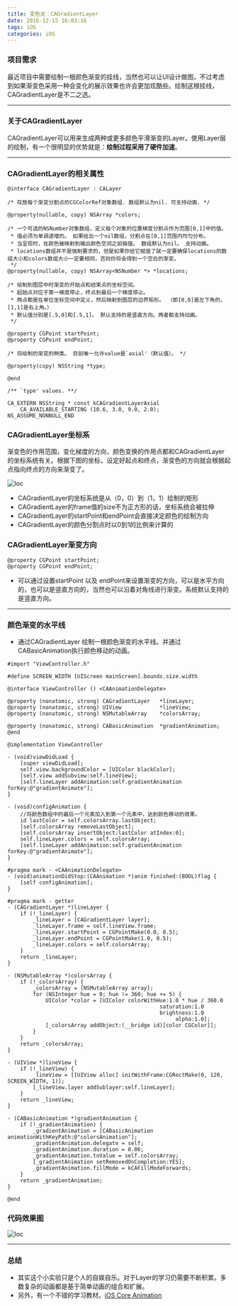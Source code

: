 ```yaml
---
title: 变色龙：CAGradientLayer
date: 2016-12-15 16:03:16
tags: iOS
categories: iOS
---
```


### 项目需求

​   最近项目中需要绘制一根颜色渐变的挂线，当然也可以让UI设计做图，不过考虑到如果渐变色采用一种会变化的展示效果也许会更加炫酷些。绘制这根挂线，CAGradientLayer是不二之选。

------

### 关于CAGradientLayer

​   CAGradientLayer可以用来生成两种或更多颜色平滑渐变的Layer。使用Layer层的绘制，有一个很明显的优势就是：**绘制过程采用了硬件加速**。

------
<!--more-->

### CAGradientLayer的相关属性

```objc
@interface CAGradientLayer : CALayer

/* 存放每个渐变分割点的CGColorRef对象数组. 数组默认为nil. 可支持动画. */

@property(nullable, copy) NSArray *colors;

/* 一个可选的NSNumber对象数组，定义每个对象的位置梯度分割点作为范围[0,1]中的值。 
 * 值必须为单调递增的。 如果给出一个nil数组，分割点在[0,1]范围内均匀分布。 
 * 当呈现时，在颜色被映射到输出颜色空间之前插值。 数组默认为nil。 支持动画。 
 * locations数组并不是强制要求的，但是如果你给它赋值了就一定要确保locations的数组大小和colors数组大小一定要相同，否则你将会得到一个空白的渐变。
 */
@property(nullable, copy) NSArray<NSNumber *> *locations;

/* 绘制到图层中时渐变的开始点和结束点的坐标空间。 
 * 起始点对应于第一梯度停止，终点到最后一个梯度停止。 
 * 两点都是在单位坐标空间中定义，然后映射到图层的边界矩形。 （即[0,0]是左下角的，[1,1]是右上角。）
 * 默认值分别是[.5,0]和[.5,1]。 默认支持的是竖直方向。两者都支持动画。 
 */

@property CGPoint startPoint;
@property CGPoint endPoint;

/* 将绘制的渐变的种类。 目前唯一允许value是`axial'（默认值）。 */

@property(copy) NSString *type;

@end
  
/** `type' values. **/

CA_EXTERN NSString * const kCAGradientLayerAxial
    CA_AVAILABLE_STARTING (10.6, 3.0, 9.0, 2.0);
NS_ASSUME_NONNULL_END
```



### CAGradientLayer坐标系

​   渐变色的作用范围，变化梯度的方向，颜色变换的作用点都和CAGradientLayer的坐标系统有关。根据下图的坐标，设定好起点和终点，渐变色的方向就会根据起点指向终点的方向来渐变了。

![loc](/images/loc.png)



- CAGradientLayer的坐标系统是从（0，0）到（1，1）绘制的矩形
- CAGradientLayer的frame值的size不为正方形的话，坐标系统会被拉伸
- CAGradientLayer的startPoint和endPoint会直接决定颜色的绘制方向
- CAGradientLayer的颜色分割点时以0到1的比例来计算的



### CAGradientLayer渐变方向

```objc
@property CGPoint startPoint;
@property CGPoint endPoint;
```

- 可以通过设置startPoint 以及 endPoint来设置渐变的方向，可以是水平方向的，也可以是竖直方向的，当然也可以沿着对角线进行渐变。系统默认支持的是竖直方向。

------

### 颜色渐变的水平线

- 通过CAGradientLayer 绘制一根颜色渐变的水平线。并通过CABasicAnimation执行颜色移动的动画。

```objc
#import "ViewController.h"

#define SCREEN_WIDTH [UIScreen mainScreen].bounds.size.width

@interface ViewController () <CAAnimationDelegate>

@property (nonatomic, strong) CAGradientLayer   *lineLayer;
@property (nonatomic, strong) UIView            *lineView;
@property (nonatomic, strong) NSMutableArray    *colorsArray;

@property (nonatomic, strong) CABasicAnimation  *gradientAnimation;
@end

@implementation ViewController

- (void)viewDidLoad {
    [super viewDidLoad];
    self.view.backgroundColor = [UIColor blackColor];
    [self.view addSubview:self.lineView];
    [self.lineLayer addAnimation:self.gradientAnimation forKey:@"gradientAnimate"];
}

- (void)configAnimation {
    //将颜色数组中的最后一个元素加入到第一个元素中，达到颜色移动的效果。
    id lastColor = self.colorsArray.lastObject;
    [self.colorsArray removeLastObject];
    [self.colorsArray insertObject:lastColor atIndex:0];
    self.lineLayer.colors = self.colorsArray;
    [self.lineLayer addAnimation:self.gradientAnimation forKey:@"gradientAnimate"];
}

#pragma mark - <CAAnimationDelegate>
- (void)animationDidStop:(CAAnimation *)anim finished:(BOOL)flag {
    [self configAnimation];
}

#pragma mark - getter 
- (CAGradientLayer *)lineLayer {
    if (!_lineLayer) {
        _lineLayer = [CAGradientLayer layer];
        _lineLayer.frame = self.lineView.frame;
        _lineLayer.startPoint = CGPointMake(0.0, 0.5);
        _lineLayer.endPoint = CGPointMake(1.0, 0.5);
        _lineLayer.colors = self.colorsArray;
    }
    return _lineLayer;
}

- (NSMutableArray *)colorsArray {
    if (!_colorsArray) {
        _colorsArray = [NSMutableArray array];
        for (NSInteger hue = 0; hue != 360; hue += 5) {
            UIColor *color = [UIColor colorWithHue:1.0 * hue / 360.0
                                                saturation:1.0
                                                brightness:1.0
                                                     alpha:1.0];
            [_colorsArray addObject:(__bridge id)[color CGColor]];
        }
    }
    return _colorsArray;
}

- (UIView *)lineView {
    if (!_lineView) {
        _lineView = [[UIView alloc] initWithFrame:CGRectMake(0, 120, SCREEN_WIDTH, 1)];
        [_lineView.layer addSublayer:self.lineLayer];
    }
    return _lineView;
}

- (CABasicAnimation *)gradientAnimation {
    if (!_gradientAnimation) {
        _gradientAnimation = [CABasicAnimation animationWithKeyPath:@"colorsAnimation"];
        _gradientAnimation.delegate = self;
        _gradientAnimation.duration = 0.06;
        _gradientAnimation.toValue = self.colorsArray;
        [_gradientAnimation setRemovedOnCompletion:YES];
        _gradientAnimation.fillMode = kCAFillModeForwards;
    }
    return _gradientAnimation;
}

@end
```



### 代码效果图

![loc](/images/gradientLayerLine.gif)

------

### 总结

- 其实这个小实验只是个人的自娱自乐。对于Layer的学习仍需要不断积累。多数复杂的动画都是基于简单动画的组合和扩展。
- 另外，有一个不错的学习教材。[iOS Core Animation](https://zsisme.gitbooks.io/ios-/content/chapter6/cagradientLayer.html)

